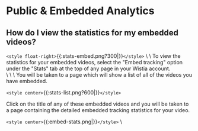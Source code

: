 # Public & Embedded Analytics

## How do I view the statistics for my embedded videos?

`<style float-right>`{{:stats-embed.png?300|}}`</style>`
\\
\\
To view the statistics for your embedded videos, select the "Embed tracking" option under the "Stats" tab at the top of any page in your Wistia account.  
\\
\\
\\
You will be taken to a page which will show a list of all of the videos you have embedded.
    
`<style center>`{{:stats-list.png?600|}}`</style>`

Click on the title of any of these embedded videos and you will be taken to a page containing the detailed embedded tracking statistics for your video.

`<style center>`{{:embed-stats.png|}}`</style>`
\\
